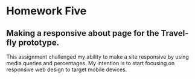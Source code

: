 # Homework Five

## Making a responsive about page for the Travel-fly prototype.

This assignment challenged my ability to make a site responsive by using media queries and percentages. My intention is to start focusing on responsive web design to target mobile devices. 



